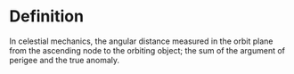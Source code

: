 # Definition

In celestial mechanics, the angular distance measured in the orbit plane
from the ascending node to the orbiting object; the sum of the argument
of perigee and the true anomaly.
